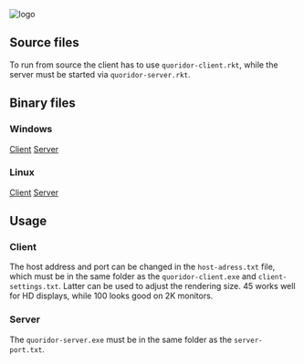 ![logo](https://repository-images.githubusercontent.com/647464451/0665c0ab-fb97-415f-9258-133284538167)

## Source files
To run from source the client has to use `quoridor-client.rkt`, while the server must be started via `quoridor-server.rkt`.

## Binary files

### Windows
[Client](http://e.pc.cd/pmWotalK)
[Server](http://e.pc.cd/7QWotalK)
### Linux
[Client](http://e.pc.cd/4hWotalK)
[Server](http://e.pc.cd/CjWotalK)

## Usage

### Client
The host address and port can be changed in the `host-adress.txt` file, which must be in the same folder as the `quoridor-client.exe` and `client-settings.txt`. Latter can be used to adjust the rendering size. 45 works well for HD displays, while 100 looks good on 2K monitors.

### Server
The `quoridor-server.exe` must be in the same folder as the `server-port.txt`.



